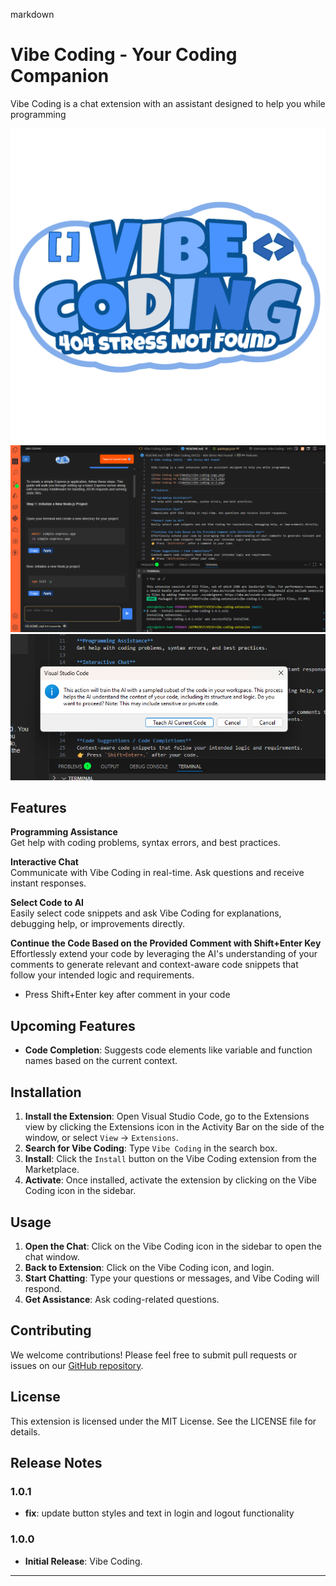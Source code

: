 markdown
# Vibe Coding - Your Coding Companion

Vibe Coding is a chat extension with an assistant designed to help you while programming


![Vibe Coding Logo](media/vibe-coding-logo.png)
![Vibe Coding SS 1](media/vibe-coding-ss-1.png)
![Vibe Coding SS 2](media/vibe-coding-ss-2.png)
        


## Features 

**Programming Assistance**  
Get help with coding problems, syntax errors, and best practices. 

**Interactive Chat**  
Communicate with Vibe Coding in real-time. Ask questions and receive instant responses. 

**Select Code to AI**  
Easily select code snippets and ask Vibe Coding for explanations, debugging help, or improvements directly.

**Continue the Code Based on the Provided Comment with Shift+Enter Key**  
Effortlessly extend your code by leveraging the AI's understanding of your comments to generate relevant and context-aware code snippets that follow your intended logic and requirements.
- Press Shift+Enter key after comment in your code

## Upcoming Features 

- **Code Completion**: Suggests code elements like variable and function names based on the current context. 


## Installation 

1. **Install the Extension**: Open Visual Studio Code, go to the Extensions view by clicking the Extensions icon in the Activity Bar on the side of the window, or select `View` -> `Extensions`. 
2. **Search for Vibe Coding**: Type `Vibe Coding` in the search box. 
3. **Install**: Click the `Install` button on the Vibe Coding extension from the Marketplace. 
4. **Activate**: Once installed, activate the extension by clicking on the Vibe Coding icon in the sidebar.


## Usage 

1. **Open the Chat**: Click on the Vibe Coding icon in the sidebar to open the chat window. 
2. **Back to Extension**: Click on the Vibe Coding icon, and login. 
3. **Start Chatting**: Type your questions or messages, and Vibe Coding will respond. 
4. **Get Assistance**: Ask coding-related questions.


## Contributing 

We welcome contributions! Please feel free to submit pull requests or issues on our [GitHub repository](https://github.com/asepindrak/vibe-coding-extension). 


## License 

This extension is licensed under the MIT License. See the LICENSE file for details.


## Release Notes
### 1.0.1
- **fix**: update button styles and text in login and logout functionality

### 1.0.0
- **Initial Release**: Vibe Coding.

---